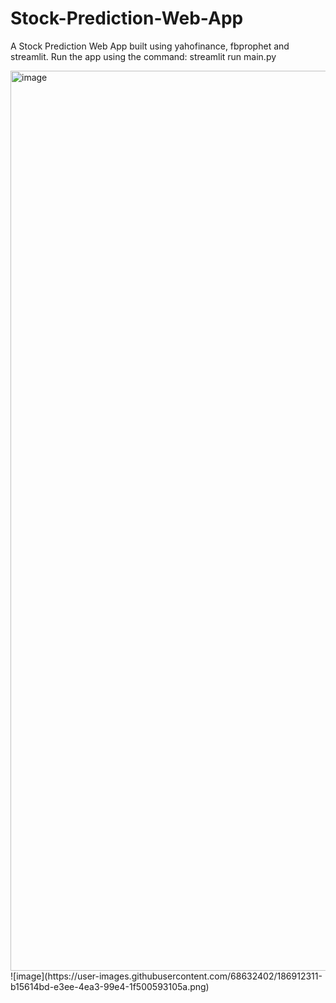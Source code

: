 # Stock-Prediction-Web-App
A Stock Prediction Web App built using yahofinance, fbprophet and streamlit.
Run the app using the command: streamlit run main.py

<img width="1440" alt="image" src="https://user-images.githubusercontent.com/68632402/186912147-2a846c7e-1d3d-4b36-b1e4-c0e41833401b.png">
![image](https://user-images.githubusercontent.com/68632402/186912311-b15614bd-e3ee-4ea3-99e4-1f500593105a.png)
